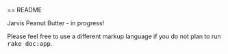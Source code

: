 == README

Jarvis Peanut Butter - in progress!

Please feel free to use a different markup language if you do not plan to run
<tt>rake doc:app</tt>.
